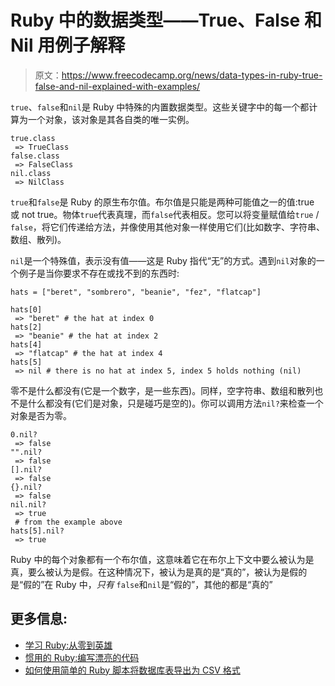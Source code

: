 # Ruby 中的数据类型——True、False 和 Nil 用例子解释

> 原文：<https://www.freecodecamp.org/news/data-types-in-ruby-true-false-and-nil-explained-with-examples/>

`true`、`false`和`nil`是 Ruby 中特殊的内置数据类型。这些关键字中的每一个都计算为一个对象，该对象是其各自类的唯一实例。

```
true.class
 => TrueClass
false.class
 => FalseClass
nil.class
 => NilClass
```

`true`和`false`是 Ruby 的原生布尔值。布尔值是只能是两种可能值之一的值:true 或 not true。物体`true`代表真理，而`false`代表相反。您可以将变量赋值给`true` / `false`，将它们传递给方法，并像使用其他对象一样使用它们(比如数字、字符串、数组、散列)。

`nil`是一个特殊值，表示没有值——这是 Ruby 指代“无”的方式。遇到`nil`对象的一个例子是当你要求不存在或找不到的东西时:

```
hats = ["beret", "sombrero", "beanie", "fez", "flatcap"]

hats[0]
 => "beret" # the hat at index 0
hats[2]
 => "beanie" # the hat at index 2
hats[4]
 => "flatcap" # the hat at index 4
hats[5]
 => nil # there is no hat at index 5, index 5 holds nothing (nil)
```

零不是什么都没有(它是一个数字，是一些东西)。同样，空字符串、数组和散列也不是什么都没有(它们是对象，只是碰巧是空的)。你可以调用方法`nil?`来检查一个对象是否为零。

```
0.nil?
 => false
"".nil?
 => false
[].nil?
 => false
{}.nil?
 => false
nil.nil?
 => true
 # from the example above
hats[5].nil?
 => true
```

Ruby 中的每个对象都有一个布尔值，这意味着它在布尔上下文中要么被认为是真，要么被认为是假。在这种情况下，被认为是真的是“真的”，被认为是假的是“假的”在 Ruby 中，*只有* `false`和`nil`是“假的”，其他的都是“真的”

## 更多信息:

*   [学习 Ruby:从零到英雄](https://www.freecodecamp.org/news/learning-ruby-from-zero-to-hero-90ad4eecc82d/)
*   [惯用的 Ruby:编写漂亮的代码](https://www.freecodecamp.org/news/idiomatic-ruby-writing-beautiful-code-6845c830c664/)
*   [如何使用简单的 Ruby 脚本将数据库表导出为 CSV 格式](https://www.freecodecamp.org/news/export-a-database-table-to-csv-using-a-simple-ruby-script-2/)